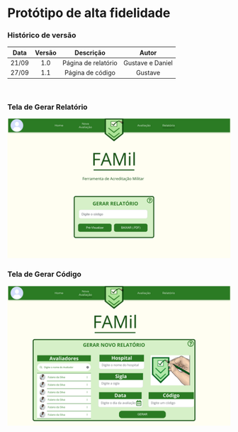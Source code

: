 # Protótipo de alta fidelidade

### Histórico de versão

| Data| Versão| Descrição  | Autor  |
| :---: | :---: | :---: | :---: |
| 21/09 | 1.0 | Página de relatório | Gustave e Daniel |
| 27/09 | 1.1 | Página de código | Gustave |


<br>

### Tela de Gerar Relatório

![Tela-Relatorio](/docs/assets/produtos/prototipos/prototipo_time_b/Prototipo_Relatorio_TimeB.png)

### Tela de Gerar Código

![Tela-Codigo](/docs/assets/produtos/prototipos/prototipo_time_b/Prototipo_GerarCodigo_TimeB.png)
